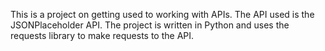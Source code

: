 This is a project on getting used to working with APIs. The API used is the JSONPlaceholder API. The project is written in Python and uses the requests library to make requests to the API.
